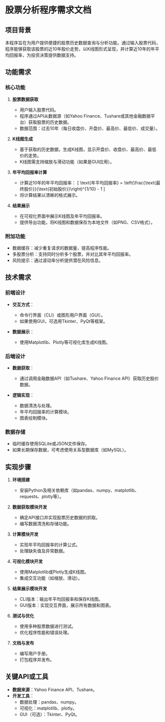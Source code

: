 # 股票分析程序需求文档

## 项目背景
本程序旨在为用户提供便捷的股票历史数据查询与分析功能。通过输入股票代码，程序能够获取该股票的近10年股价走势，以K线图形式呈现，并计算近10年的年平均回报率，为投资决策提供数据支持。

## 功能需求

### 核心功能
1. **股票数据获取**
   - 用户输入股票代码。
   - 程序通过API从数据源（如Yahoo Finance、Tushare或其他金融数据平台）获取股票的历史数据。
   - 数据范围：过去10年（每日收盘价、开盘价、最高价、最低价、成交量）。

2. **K线图生成**
   - 基于获取的历史数据，生成K线图，显示开盘价、收盘价、最高价、最低价的走势。
   - K线图需支持缩放与滑动功能（如果是GUI应用）。

3. **年平均回报率计算**
   - 计算近10年的年平均回报率：
     \[ \text{年平均回报率} = \left(\frac{\text{最终股价}}{\text{初始股价}}\right)^{1/10} - 1 \]
   - 将计算结果以清晰的格式展示。

4. **结果展示**
   - 在可视化界面中展示K线图及年平均回报率。
   - 提供导出功能，将K线图和数据保存为本地文件（如PNG、CSV格式）。

### 附加功能
- 数据缓存：减少重复请求的数据量，提高程序性能。
- 多股票分析：支持同时分析多个股票，并对比其年平均回报率。
- 风险提示：通过波动率分析提供潜在风险信息。

## 技术需求

### 前端设计
- **交互方式**：
  - 命令行界面（CLI）或图形用户界面（GUI）。
  - 如果使用GUI，可选用Tkinter、PyQt等框架。

- **数据展示**：
  - 使用Matplotlib、Plotly等可视化库生成K线图。

### 后端设计
- **数据获取**：
  - 通过调用金融数据API（如Tushare、Yahoo Finance API）获取历史股价数据。

- **逻辑实现**：
  - 数据清洗与处理。
  - 年平均回报率的计算模块。
  - 图表绘制模块。

### 数据存储
- 临时缓存使用SQLite或JSON文件保存。
- 如果长期保存数据，可考虑使用关系型数据库（如MySQL）。

## 实现步骤

1. **环境搭建**
   - 安装Python及相关依赖库（如pandas、numpy、matplotlib、requests、plotly等）。

2. **数据获取模块开发**
   - 确定API接口并实现股票历史数据的抓取。
   - 编写数据清洗和存储功能。

3. **计算模块开发**
   - 实现年平均回报率的计算公式。
   - 处理缺失值及异常数据。

4. **可视化模块开发**
   - 使用Matplotlib或Plotly生成K线图。
   - 集成交互功能（如缩放、滑动）。

5. **结果展示模块开发**
   - CLI版本：输出年平均回报率和保存K线图。
   - GUI版本：实现交互界面，展示所有数据和图表。

6. **测试与优化**
   - 使用多种股票数据进行测试。
   - 优化程序性能和错误处理。

7. **文档与发布**
   - 编写用户手册。
   - 打包程序并发布。

## 关键API或工具
- **数据来源**：Yahoo Finance API、Tushare。
- **开发工具**：
  - 数据处理：pandas、numpy。
  - 可视化：matplotlib、plotly。
  - GUI（可选）：Tkinter、PyQt。



